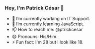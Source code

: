 ### Hey, I'm Patrick César 👋

- 🔭 I’m currently working on IT Support.
- 🌱 I’m currently learning JavaScript.
- 📫 How to reach me: @ptrickcesar
- 😄 Pronouns: His/Him.
- ⚡ Fun fact: I'm 28 but I look like 18. 
